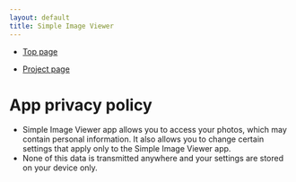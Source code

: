 ```yaml
---
layout: default
title: Simple Image Viewer
---
```


* [Top page](https://torumyax.github.io/Image-viewer/)
  
* [Project page](https://github.com/torumyax/Image-viewer)
  


# App privacy policy

* Simple Image Viewer app allows you to access your photos, which may contain personal information. It also allows you to change certain settings that apply only to the Simple Image Viewer app.
* None of this data is transmitted anywhere and your settings are stored on your device only.
